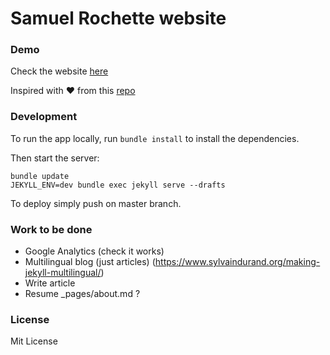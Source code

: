 # Samuel Rochette website

### Demo

Check the website [here](https://saxamos.github.io/)

Inspired with ❤ from this [repo](https://github.com/artemsheludko/derrick)

### Development

To run the app locally, run `bundle install` to install the dependencies.

Then start the server:
```
bundle update
JEKYLL_ENV=dev bundle exec jekyll serve --drafts
```

To deploy simply push on master branch.

### Work to be done

* Google Analytics (check it works)
* Multilingual blog (just articles) (https://www.sylvaindurand.org/making-jekyll-multilingual/)
* Write article
* Resume _pages/about.md ?

### License

Mit License
